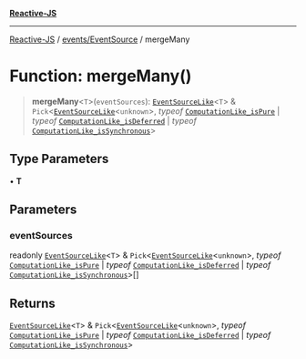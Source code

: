 [**Reactive-JS**](../../../README.md)

***

[Reactive-JS](../../../README.md) / [events/EventSource](../README.md) / mergeMany

# Function: mergeMany()

> **mergeMany**\<`T`\>(`eventSources`): [`EventSourceLike`](../../interfaces/EventSourceLike.md)\<`T`\> & `Pick`\<[`EventSourceLike`](../../interfaces/EventSourceLike.md)\<`unknown`\>, *typeof* [`ComputationLike_isPure`](../../../computations/variables/ComputationLike_isPure.md) \| *typeof* [`ComputationLike_isDeferred`](../../../computations/variables/ComputationLike_isDeferred.md) \| *typeof* [`ComputationLike_isSynchronous`](../../../computations/variables/ComputationLike_isSynchronous.md)\>

## Type Parameters

• **T**

## Parameters

### eventSources

readonly [`EventSourceLike`](../../interfaces/EventSourceLike.md)\<`T`\> & `Pick`\<[`EventSourceLike`](../../interfaces/EventSourceLike.md)\<`unknown`\>, *typeof* [`ComputationLike_isPure`](../../../computations/variables/ComputationLike_isPure.md) \| *typeof* [`ComputationLike_isDeferred`](../../../computations/variables/ComputationLike_isDeferred.md) \| *typeof* [`ComputationLike_isSynchronous`](../../../computations/variables/ComputationLike_isSynchronous.md)\>[]

## Returns

[`EventSourceLike`](../../interfaces/EventSourceLike.md)\<`T`\> & `Pick`\<[`EventSourceLike`](../../interfaces/EventSourceLike.md)\<`unknown`\>, *typeof* [`ComputationLike_isPure`](../../../computations/variables/ComputationLike_isPure.md) \| *typeof* [`ComputationLike_isDeferred`](../../../computations/variables/ComputationLike_isDeferred.md) \| *typeof* [`ComputationLike_isSynchronous`](../../../computations/variables/ComputationLike_isSynchronous.md)\>
